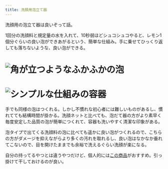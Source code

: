 ```yaml
---
title: 洗顔用泡立て器
---
```

洗顔用の泡立て器は良いぞって話。

1回分の洗顔料と規定量の水を入れて、10秒弱ほどシュコシュコやると、レモン1個分ぐらいの良い泡ができあがるという、簡単な仕組み。手に乗せてひっくり返しても落ちないような、良い泡ができる。

![](https://lh6.googleusercontent.com/3z_jVcwjpcBTXdZfH64GV71_Ahgu2z4lnXAnW7FPJDBDKf9NSqFnLPoTQvwuCjrlBM1vjPDmTKLil6LN-Wv8SbuHfYmgPfOo_JHR2XnfWvLeO7XlD_r4z_Bx-qO0HOeruE9vDXpyZsfwtseQi1EtNRI2ZKIyeW6DpAWegxL8N8k4zXubKfNl0xuth9a- "角が立つようなふかふかの泡")
===================================================================================================================================================================================================================================================

![](https://lh3.googleusercontent.com/ebsPUqHMj6BpgZQ2OysFFHSDNHEElNgDPzPu7l9agrqr65XRluZTiMhZVkPIgrYI5-_63maBiUFLVnhqVnApqmgC7p5-jWKmOoMklsqeBNAis9kth9JyqIGxe97V9WFruY6bBMyOtG3Q2r-Eh2K2GkxQ0kEduWlmq-0xJ6XiqlxuYU1op_eiq79NUTK_ "シンプルな仕組みの容器")
=================================================================================================================================================================================================================================================

手でも同様の泡はつくれる。しかし不慣れな初心者には難しいものがあるし、慣れてても結構時間が掛かる。洗顔ネットと比べても、泡だて器の方がより素早く毎度安定した品質の泡が簡単につくれて、容器も洗いやすく清潔な印象がある。

泡タイプで出てくる洗顔料の泡に比べても遥かに良い泡がつくれるので、こちらの方がダメージを抑えながらより多くの汚れを取れるし、良い泡はなかなか垂れてこないので、目を開けたままでも余裕で洗えるぐらい洗顔が楽になる。

自分の持ってるやつとは違うやつだけど、個人的には[この商品](https://www.amazon.co.jp/dp/B09KMP9GDN)がおすすめ。引っ掛けて干しておけるのが良い。

